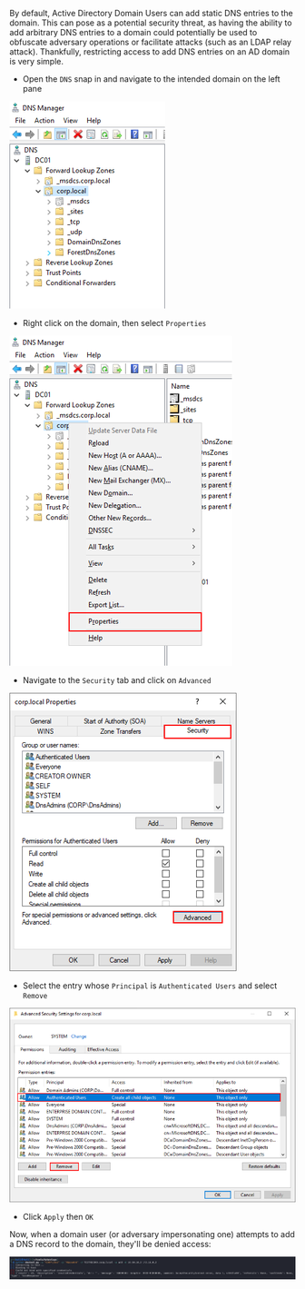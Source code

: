 By default, Active Directory Domain Users can add static DNS entries to the domain. This can pose as a potential security threat, as having the ability to add arbitrary DNS entries to a domain could potentially be used to obfuscate adversary operations or facilitate attacks (such as an LDAP relay attack). Thankfully, restricting access to add DNS entries on an AD domain is very simple.

- Open the `DNS` snap in and navigate to the intended domain on the left pane

![](img/restricting-dns-entry-permissions/navigate-to-dns-snap-in.png)

- Right click on the domain, then select `Properties`

![](img/restricting-dns-entry-permissions/dns-zone-properties.png)

- Navigate to the `Security` tab and click on `Advanced`

![](img/restricting-dns-entry-permissions/advanced-security-settings.png)

- Select the entry whose `Principal` is `Authenticated Users` and select `Remove`

![](img/restricting-dns-entry-permissions/remove-authenticated-users-permissions.png)

- Click `Apply` then `OK`

Now, when a domain user (or adversary impersonating one) attempts to add a DNS record to the domain, they'll be denied access:

![](img/restricting-dns-entry-permissions/proof.png)